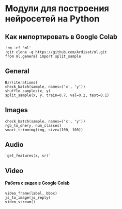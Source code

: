 # Модули для построения нейросетей на Python 


## Как импортировать в Google Colab

    !rm -rf 'ml'   
    !git clone -q https://github.com/Ardisat/ml.git   
    from ml.general import split_sample   


## General

    Bar(iterations)
    check_batch(sample, names=('x', 'y'))   
    shuffle_samples(x, y)   
    split_sample(x, y, train=0.7, val=0.2, test=0.1)   

## Images

    check_batch(sample, names=('x', 'y'))   
    rgb_to_ohe(y, num_classes)   
    smart_trimming(img, size=(100, 100))   

## Audio

    `get_features(x, sr)`

## Video

#### Работа с видео в Google Colab
    video_frame(label, bbox)
    js_to_image(js_reply)
    video_stream()